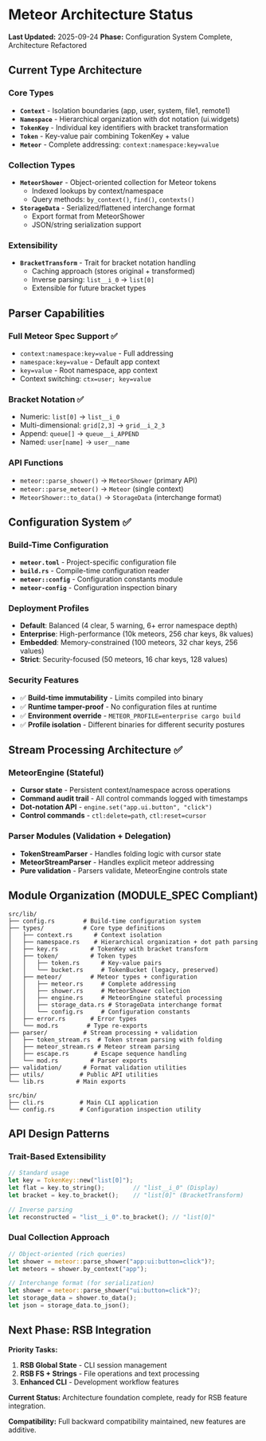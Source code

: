 # Meteor Architecture Status

**Last Updated:** 2025-09-24
**Phase:** Configuration System Complete, Architecture Refactored

## Current Type Architecture

### Core Types
- **`Context`** - Isolation boundaries (app, user, system, file1, remote1)
- **`Namespace`** - Hierarchical organization with dot notation (ui.widgets)
- **`TokenKey`** - Individual key identifiers with bracket transformation
- **`Token`** - Key-value pair combining TokenKey + value
- **`Meteor`** - Complete addressing: `context:namespace:key=value`

### Collection Types
- **`MeteorShower`** - Object-oriented collection for Meteor tokens
  - Indexed lookups by context/namespace
  - Query methods: `by_context()`, `find()`, `contexts()`
- **`StorageData`** - Serialized/flattened interchange format
  - Export format from MeteorShower
  - JSON/string serialization support

### Extensibility
- **`BracketTransform`** - Trait for bracket notation handling
  - Caching approach (stores original + transformed)
  - Inverse parsing: `list__i_0` → `list[0]`
  - Extensible for future bracket types

## Parser Capabilities

### Full Meteor Spec Support ✅
- `context:namespace:key=value` - Full addressing
- `namespace:key=value` - Default app context
- `key=value` - Root namespace, app context
- Context switching: `ctx=user; key=value`

### Bracket Notation ✅
- Numeric: `list[0]` → `list__i_0`
- Multi-dimensional: `grid[2,3]` → `grid__i_2_3`
- Append: `queue[]` → `queue__i_APPEND`
- Named: `user[name]` → `user__name`

### API Functions
- `meteor::parse_shower()` → `MeteorShower` (primary API)
- `meteor::parse_meteor()` → `Meteor` (single context)
- `MeteorShower::to_data()` → `StorageData` (interchange format)

## Configuration System ✅

### Build-Time Configuration
- **`meteor.toml`** - Project-specific configuration file
- **`build.rs`** - Compile-time configuration reader
- **`meteor::config`** - Configuration constants module
- **`meteor-config`** - Configuration inspection binary

### Deployment Profiles
- **Default**: Balanced (4 clear, 5 warning, 6+ error namespace depth)
- **Enterprise**: High-performance (10k meteors, 256 char keys, 8k values)
- **Embedded**: Memory-constrained (100 meteors, 32 char keys, 256 values)
- **Strict**: Security-focused (50 meteors, 16 char keys, 128 values)

### Security Features
- ✅ **Build-time immutability** - Limits compiled into binary
- ✅ **Runtime tamper-proof** - No configuration files at runtime
- ✅ **Environment override** - `METEOR_PROFILE=enterprise cargo build`
- ✅ **Profile isolation** - Different binaries for different security postures

## Stream Processing Architecture ✅

### MeteorEngine (Stateful)
- **Cursor state** - Persistent context/namespace across operations
- **Command audit trail** - All control commands logged with timestamps
- **Dot-notation API** - `engine.set("app.ui.button", "click")`
- **Control commands** - `ctl:delete=path`, `ctl:reset=cursor`

### Parser Modules (Validation + Delegation)
- **TokenStreamParser** - Handles folding logic with cursor state
- **MeteorStreamParser** - Handles explicit meteor addressing
- **Pure validation** - Parsers validate, MeteorEngine controls state

## Module Organization (MODULE_SPEC Compliant)

```
src/lib/
├── config.rs        # Build-time configuration system
├── types/           # Core type definitions
│   ├── context.rs      # Context isolation
│   ├── namespace.rs    # Hierarchical organization + dot path parsing
│   ├── key.rs         # TokenKey with bracket transform
│   ├── token/         # Token types
│   │   ├── token.rs      # Key-value pairs
│   │   └── bucket.rs     # TokenBucket (legacy, preserved)
│   ├── meteor/        # Meteor types + configuration
│   │   ├── meteor.rs     # Complete addressing
│   │   ├── shower.rs     # MeteorShower collection
│   │   ├── engine.rs     # MeteorEngine stateful processing
│   │   ├── storage_data.rs # StorageData interchange format
│   │   └── config.rs     # Configuration constants
│   ├── error.rs       # Error types
│   └── mod.rs        # Type re-exports
├── parser/          # Stream processing + validation
│   ├── token_stream.rs  # Token stream parsing with folding
│   ├── meteor_stream.rs # Meteor stream parsing
│   ├── escape.rs       # Escape sequence handling
│   └── mod.rs         # Parser exports
├── validation/      # Format validation utilities
├── utils/          # Public API utilities
└── lib.rs         # Main exports

src/bin/
├── cli.rs          # Main CLI application
└── config.rs       # Configuration inspection utility
```

## API Design Patterns

### Trait-Based Extensibility
```rust
// Standard usage
let key = TokenKey::new("list[0]");
let flat = key.to_string();        // "list__i_0" (Display)
let bracket = key.to_bracket();    // "list[0]" (BracketTransform)

// Inverse parsing
let reconstructed = "list__i_0".to_bracket(); // "list[0]"
```

### Dual Collection Approach
```rust
// Object-oriented (rich queries)
let shower = meteor::parse_shower("app:ui:button=click")?;
let meteors = shower.by_context("app");

// Interchange format (for serialization)
let shower = meteor::parse_shower("ui:button=click")?;
let storage_data = shower.to_data();
let json = storage_data.to_json();
```

## Next Phase: RSB Integration

**Priority Tasks:**
1. **RSB Global State** - CLI session management
2. **RSB FS + Strings** - File operations and text processing
3. **Enhanced CLI** - Development workflow features

**Current Status:** Architecture foundation complete, ready for RSB feature integration.

**Compatibility:** Full backward compatibility maintained, new features are additive.